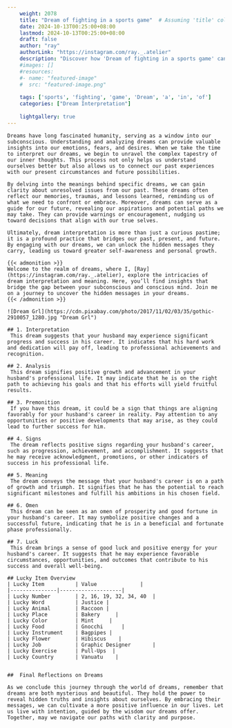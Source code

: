 ```yaml
---
    weight: 2078
    title: "Dream of fighting in a sports game"  # Assuming 'title' column exists
    date: 2024-10-13T00:25:00+08:00
    lastmod: 2024-10-13T00:25:00+08:00
    draft: false
    author: "ray"
    authorLink: "https://instagram.com/ray._.atelier"
    description: "Discover how 'Dream of fighting in a sports game' can interpret your future and uncover its significant meanings in your life."
    #images: []
    #resources:
    #- name: "featured-image"
    #  src: "featured-image.png"
    
    tags: ['sports', 'fighting', 'game', 'Dream', 'a', 'in', 'of']
    categories: ["Dream Interpretation"]
    
    lightgallery: true
---
```

    
    Dreams have long fascinated humanity, serving as a window into our subconscious. Understanding and analyzing dreams can provide valuable insights into our emotions, fears, and desires. When we take the time to interpret our dreams, we begin to unravel the complex tapestry of our inner thoughts. This process not only helps us understand ourselves better but also allows us to connect our past experiences with our present circumstances and future possibilities.
    
    By delving into the meanings behind specific dreams, we can gain clarity about unresolved issues from our past. These dreams often reflect our memories, traumas, and lessons learned, reminding us of what we need to confront or embrace. Moreover, dreams can serve as a guide for our future, revealing our aspirations and potential paths we may take. They can provide warnings or encouragement, nudging us toward decisions that align with our true selves.
    
    Ultimately, dream interpretation is more than just a curious pastime; it is a profound practice that bridges our past, present, and future. By engaging with our dreams, we can unlock the hidden messages they carry, leading us toward greater self-awareness and personal growth.
    
    {{< admonition >}}
    Welcome to the realm of dreams, where I, [Ray](https://instagram.com/ray._.atelier), explore the intricacies of dream interpretation and meaning. Here, you’ll find insights that bridge the gap between your subconscious and conscious mind. Join me on a journey to uncover the hidden messages in your dreams.
    {{< /admonition >}}
    
    ![Dream Grl](https://cdn.pixabay.com/photo/2017/11/02/03/35/gothic-2910057_1280.jpg "Dream Grl")
    
    ## 1. Interpretation
     This dream suggests that your husband may experience significant progress and success in his career. It indicates that his hard work and dedication will pay off, leading to professional achievements and recognition.
    
    ## 2. Analysis
     This dream signifies positive growth and advancement in your husband's professional life. It may indicate that he is on the right path to achieving his goals and that his efforts will yield fruitful results.
    
    ## 3. Premonition
     If you have this dream, it could be a sign that things are aligning favorably for your husband's career in reality. Pay attention to any opportunities or positive developments that may arise, as they could lead to further success for him.
    
    ## 4. Signs
     The dream reflects positive signs regarding your husband's career, such as progression, achievement, and accomplishment. It suggests that he may receive acknowledgment, promotions, or other indicators of success in his professional life.
    
    ## 5. Meaning
     The dream conveys the message that your husband's career is on a path of growth and triumph. It signifies that he has the potential to reach significant milestones and fulfill his ambitions in his chosen field.
    
    ## 6. Omen
     This dream can be seen as an omen of prosperity and good fortune in your husband's career. It may symbolize positive changes and a successful future, indicating that he is in a beneficial and fortunate phase professionally.
    
    ## 7. Luck
     This dream brings a sense of good luck and positive energy for your husband's career. It suggests that he may experience favorable circumstances, opportunities, and outcomes that contribute to his success and overall well-being.
    
    ## Lucky Item Overview
    | Lucky Item          | Value              |
    |---------------|--------------------|
    | Lucky Number        | 2, 16, 19, 32, 34, 40  |
    | Lucky Word          | Justice |
    | Lucky Animal        | Raccoon |
    | Lucky Place         | Bakery     |
    | Lucky Color         | Mint     |
    | Lucky Food          | Gnocchi      |
    | Lucky Instrument    | Bagpipes |
    | Lucky Flower        | Hibiscus    |
    | Lucky Job           | Graphic Designer       |
    | Lucky Exercise      | Pull-Ups  |
    | Lucky Country       | Vanuatu    |
    
    
    ##  Final Reflections on Dreams
    
    As we conclude this journey through the world of dreams, remember that dreams are both mysterious and beautiful. They hold the power to reveal hidden truths and insights about ourselves. By embracing their messages, we can cultivate a more positive influence in our lives. Let us live with intention, guided by the wisdom our dreams offer. Together, may we navigate our paths with clarity and purpose.
    
